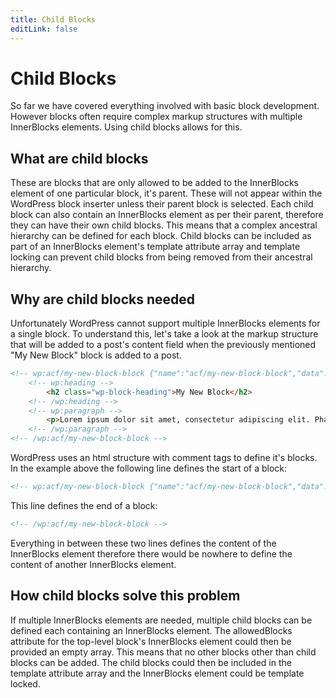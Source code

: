 ```yaml
---
title: Child Blocks
editLink: false
---
```


# Child Blocks

So far we have covered everything involved with basic block development. However blocks often require complex markup structures with multiple InnerBlocks elements. Using child blocks allows for this.

## What are child blocks

These are blocks that are only allowed to be added to the InnerBlocks element of one particular block, it's parent. These will not appear within the WordPress block inserter unless their parent block is selected. Each child block can also contain an InnerBlocks element as per their parent, therefore they can have their own child blocks. This means that a complex ancestral hierarchy can be defined for each block. Child blocks can be included as part of an InnerBlocks element's template attribute array and template locking can prevent child blocks from being removed from their ancestral hierarchy.

## Why are child blocks needed

Unfortunately WordPress cannot support multiple InnerBlocks elements for a single block. To understand this, let's take a look at the markup structure that will be added to a post's content field when the previously mentioned "My New Block" block is added to a post.

```html
<!-- wp:acf/my-new-block-block {"name":"acf/my-new-block-block","data":{},"mode":"preview"} -->
    <!-- wp:heading -->
        <h2 class="wp-block-heading">My New Block</h2>
    <!-- /wp:heading -->
    <!-- wp:paragraph -->
        <p>Lorem ipsum dolor sit amet, consectetur adipiscing elit. Phasellus id porta mauris, at varius eros. Maecenas rutrum vehicula ante, et iaculis metus ultricies id. Morbi vel bibendum tortor, non egestas ipsum. Suspendisse potenti. Donec faucibus interdum lorem, in bibendum elit varius quis. Sed in lectus in sapien bibendum rhoncus.</p>
    <!-- /wp:paragraph -->
<!-- /wp:acf/my-new-block-block -->
```

WordPress uses an html structure with comment tags to define it's blocks. In the example above the following line defines the start of a block:

```html
<!-- wp:acf/my-new-block-block {"name":"acf/my-new-block-block","data":{},"mode":"preview"} -->
```

This line defines the end of a block:

```html
<!-- /wp:acf/my-new-block-block -->
```

Everything in between these two lines defines the content of the InnerBlocks element therefore there would be nowhere to define the content of another InnerBlocks element.

## How child blocks solve this problem

If multiple InnerBlocks elements are needed, multiple child blocks can be defined each containing an InnerBlocks element. The allowedBlocks attribute for the top-level block's InnerBlocks element could then be provided an empty array. This means that no other blocks other than child blocks can be added. The child blocks could then be included in the template attribute array and the InnerBlocks element could be template locked.
